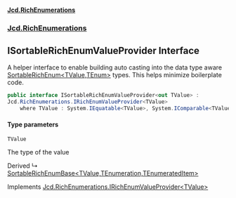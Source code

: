 #### [Jcd.RichEnumerations](index.md 'index')
### [Jcd.RichEnumerations](Jcd.RichEnumerations.md 'Jcd.RichEnumerations')

## ISortableRichEnumValueProvider<TValue> Interface

A helper interface to enable building auto casting into the data type aware
[SortableRichEnum&lt;TValue,TEnum&gt;](Jcd.RichEnumerations.SortableRichEnum_TValue,TEnum_.md 'Jcd.RichEnumerations.SortableRichEnum<TValue,TEnum>')
types. This helps minimize boilerplate code.

```csharp
public interface ISortableRichEnumValueProvider<out TValue> :
Jcd.RichEnumerations.IRichEnumValueProvider<TValue>
    where TValue : System.IEquatable<TValue>, System.IComparable<TValue>
```
#### Type parameters

<a name='Jcd.RichEnumerations.ISortableRichEnumValueProvider_TValue_.TValue'></a>

`TValue`

The type of the value

Derived
&#8627; [SortableRichEnumBase&lt;TValue,TEnumeration,TEnumeratedItem&gt;](Jcd.RichEnumerations.SortableRichEnumBase_TValue,TEnumeration,TEnumeratedItem_.md 'Jcd.RichEnumerations.SortableRichEnumBase<TValue,TEnumeration,TEnumeratedItem>')

Implements [Jcd.RichEnumerations.IRichEnumValueProvider&lt;](Jcd.RichEnumerations.IRichEnumValueProvider_TValue_.md 'Jcd.RichEnumerations.IRichEnumValueProvider<TValue>')[TValue](Jcd.RichEnumerations.ISortableRichEnumValueProvider_TValue_.md#Jcd.RichEnumerations.ISortableRichEnumValueProvider_TValue_.TValue 'Jcd.RichEnumerations.ISortableRichEnumValueProvider<TValue>.TValue')[&gt;](Jcd.RichEnumerations.IRichEnumValueProvider_TValue_.md 'Jcd.RichEnumerations.IRichEnumValueProvider<TValue>')